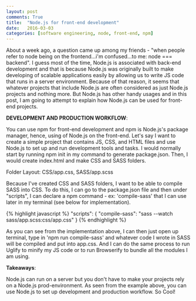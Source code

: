 ```yaml
---
layout: post
comments: True
title:  "Node.js for front-end development"
date:   2016-03-03
categories: [software engineering, node, front-end, npm]
---
```


About a week ago, a question came up among my friends - "when people refer to
node being on the frontend...i'm confused...to me: node === backend".
I guess most of the time, Node.js is associated with back-end development and
that is because Node.js was originally built to make developing of scalable
applications easily by allowing us to write JS code that runs in a server
environment. Because of that reason, it seems that whatever projects that include
Node.js are often considered as just Node.js projects and nothing more.
But Node.js has other handy usages and in this post, I am going to attempt to
explain how Node.js can be used for front-end projects.

**DEVELOPMENT AND PRODUCTION WORKFLOW**:

You can use npm for front-end development and npm is Node.js's package manager,
hence, using of Node.js on the front-end.
Let's say I want to create a simple project that contains JS, CSS, and HTML
files and use Node.js to set up and run development tools and tasks. I would
normally start by running npm init in my command to generate package.json. Then,
I would create index.html and make CSS and SASS folders.

Folder Layout: CSS/app.css, SASS/app.scss

Because I've created CSS and SASS folders, I want to be able to compile SASS
into CSS. To do this, I can go to the package.json file and then under "scripts",
I can declare a npm command - ex: 'compile-sass' that I can use later in my
terminal (see below for implementation).

{% highlight javascript %}
"scripts": {
	"compile-sass": "sass --watch sass/app.scss:css/app.css"
}
{% endhighlight %}

As you can see from the implementation above, I can then just open up terminal,
type in 'npm run compile-sass' and whatever code I wrote in SASS will be compiled
and put into app.css. And I can do the same process to run Uglify to minify my JS
code or to run Browserify to bundle all the modules I am using.

**Takeaways**:

Node.js can run on a server but you don't have to make your projects rely on
a Node.js prod-environment. As seen from the example above, you can use Node.js
to set up development and production workflow. So Cool!
